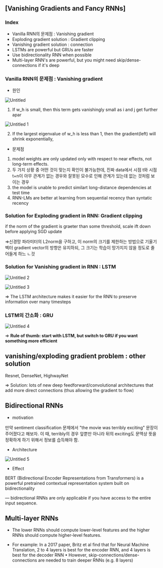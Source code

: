 ## [Vanishing Gradients and Fancy RNNs]

### Index

- Vanilla RNN의 문제점 : Vanishing gradient
- Exploding gradient solution : Gradient clipping
- Vanishing gradient solution : connection
- LSTMs are powerful but GRUs are faster
- Use bidirectionality RNN when possible
- Multi-layer RNN's are powerful, but you might need skip/dense-connections if it's deep

### Vanilla RNN의 문제점 : Vanishing gradient

- 원인

![Untitled](https://user-images.githubusercontent.com/55529617/104814247-36357380-5851-11eb-971a-0c09b8c9f3f2.png)


1. If w_h is small, then this term gets vanishingly small as i and j get further apar


![Untitled 1](https://user-images.githubusercontent.com/55529617/104814241-33d31980-5851-11eb-9b90-2443c9477806.png)


2. If the largest eigenvalue of w_h is less than 1, then the gradient(left) will shrink exponentially, 

- 문제점
1. model weights are only updated only with respect to near effects, not long-term effects.
2. 두 가지 상황 중 어떤 것이 맞는지 확인이 불가능한데, 진짜 data에서 시점 t와 시점 t+n이 아무 관계가 없는 경우와 잘못된 모수로 인해 관계가 있는데 없는 것처럼 보이는 경우
3. the model is unable to predict similart long-distance dependencies at test time
4. RNN-LMs are better at learning from sequential recency than syntatic recency

### Solution for Exploding gradient in RNN: Gradient clipping

if the norm of the gradient is graeter than some threshold, scale ift down before applying SGD update 

⇒신경망 파라미터의 L2norm을 구하고, 이 norm의 크기를 제한하는 방법으로 기울기 벡터 gradient vector의 방향은 유지하되, 그 크기는 학습이 망가지지 않을 정도로 줄어들게 하느 ㄴ것

### Solution for Vanishing gradient in RNN : LSTM

![Untitled 2](https://user-images.githubusercontent.com/55529617/104814242-35044680-5851-11eb-810a-b904c36c66dd.png)

![Untitled 3](https://user-images.githubusercontent.com/55529617/104814244-359cdd00-5851-11eb-9dbc-c393c2493634.png)

⇒ The LSTM architecture makes it easier for the RNN to preserve information over many timesteps

### LSTM의 간소화 : GRU

![Untitled 4](https://user-images.githubusercontent.com/55529617/104814245-359cdd00-5851-11eb-84cc-715a1da822e7.png)

⇒  **Rule of thumb: start with LSTM, but switch to GRU if you want something more efficient**

## vanishing/exploding gradient problem : other solution

Resnet, DenseNet, HighwayNet

⇒ Solution: lots of new deep feedforward/convolutional architectures that
add more direct connections (thus allowing the gradient to flow)

## Bidirectional RNNs

- motivation

만약 sentiment classification 문제에서 "the movie was terribly exciting" 문장이 주어졌다고 해보자. 이 때, terribly의 경우 앞뿐만 아니라 뒤의 exciting도 문맥상 뜻을 정확하게 하기 위해서 정보를 습득해야 함.

- Architecture

![Untitled 5](https://user-images.githubusercontent.com/55529617/104814246-36357380-5851-11eb-92ba-6d84593a568a.png)

- Effect

BERT (Bidirectional Encoder Representations from
Transformers) is a powerful pretrained contextual
representation system built on bidirectionality

— bidirectional RNNs are only applicable if you have access to the entire input sequence.

## Multi-layer RNNs

- The lower RNNs should compute lower-level features and the
higher RNNs should compute higher-level features.

- For example: In a 2017 paper, Britz et al find that for Neural Machine Translation, 2 to 4 layers is best for the encoder RNN,
and 4 layers is best for the decoder RNN
• However, skip-connections/dense-connections are needed to train
deeper RNNs (e.g. 8 layers)
